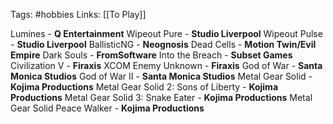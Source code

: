 Tags: #hobbies 
Links: [[To Play]]

Lumines - **Q Entertainment**
Wipeout Pure - **Studio Liverpool**
Wipeout Pulse - **Studio Liverpool**
BallisticNG - **Neognosis**
Dead Cells - **Motion Twin/Evil Empire**
Dark Souls - **FromSoftware**
Into the Breach - **Subset Games**
Civilization V - **Firaxis**
XCOM Enemy Unknown - **Firaxis**
God of War - **Santa Monica Studios**
God of War II - **Santa Monica Studios**
Metal Gear Solid - **Kojima Productions**
Metal Gear Solid 2: Sons of Liberty - **Kojima Productions**
Metal Gear Solid 3: Snake Eater - **Kojima Productions**
Metal Gear Solid Peace Walker - **Kojima Productions**








